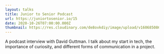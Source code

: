 ```yaml
---
layout: talks
title: Junior to Senior Podcast
url: https://juniortosenior.io/15
date: 2020-10-26T07:00:00.000Z
thumbnail: https://res.cloudinary.com/de8ovkdiy/image/upload/v1606850864/medium_1595286872-artwork_vcb3ll.jpg
---
```

A podcast interview with David Guttman. I talk about my start in tech, the importance of curiosity, and different forms of communication in a project.